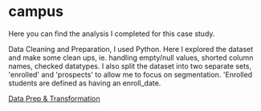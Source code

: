 # campus

Here you can find the analysis I completed for this case study.

Data Cleaning and Preparation, I used Python.  Here I explored the dataset and make some clean ups, ie. handling empty/null values, shorted column names, checked datatypes. I also split the dataset into two separate sets, 'enrolled' and 'prospects' to allow me to focus on segmentation. 'Enrolled students are defined as having an enroll_date. 

[Data Prep & Transformation](/Python/campus-salesforcecrm.ipynb)

